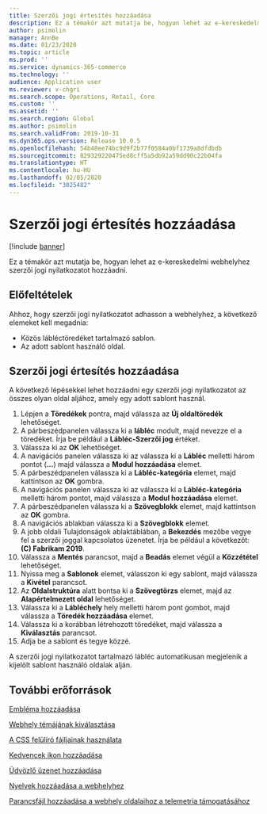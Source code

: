 ```yaml
---
title: Szerzői jogi értesítés hozzáadása
description: Ez a témakör azt mutatja be, hogyan lehet az e-kereskedelmi webhelyhez szerzői jogi nyilatkozatot hozzáadni.
author: psimolin
manager: AnnBe
ms.date: 01/23/2020
ms.topic: article
ms.prod: ''
ms.service: dynamics-365-commerce
ms.technology: ''
audience: Application user
ms.reviewer: v-chgri
ms.search.scope: Operations, Retail, Core
ms.custom: ''
ms.assetid: ''
ms.search.region: Global
ms.author: psimolin
ms.search.validFrom: 2019-10-31
ms.dyn365.ops.version: Release 10.0.5
ms.openlocfilehash: 54b48ee74bc9d9f2b77f0584a0bf1739a8dfdbdb
ms.sourcegitcommit: 829329220475ed8cff5a5db92a59dd90c22b04fa
ms.translationtype: HT
ms.contentlocale: hu-HU
ms.lasthandoff: 02/05/2020
ms.locfileid: "3025482"
---
```

# <a name="add-a-copyright-notice"></a>Szerzői jogi értesítés hozzáadása


[!include [banner](includes/banner.md)]

Ez a témakör azt mutatja be, hogyan lehet az e-kereskedelmi webhelyhez szerzői jogi nyilatkozatot hozzáadni.

## <a name="prerequisites"></a>Előfeltételek

Ahhoz, hogy szerzői jogi nyilatkozatot adhasson a webhelyhez, a következő elemeket kell megadnia:

- Közös lábléctöredéket tartalmazó sablon.
- Az adott sablont használó oldal.

## <a name="add-a-copyright-notice"></a>Szerzői jogi értesítés hozzáadása

A következő lépésekkel lehet hozzáadni egy szerzői jogi nyilatkozatot az összes olyan oldal aljához, amely egy adott sablont használ.

1. Lépjen a **Töredékek** pontra, majd válassza az **Új oldaltöredék** lehetőséget.
1. A párbeszédpanelen válassza ki a **lábléc** modult, majd nevezze el a töredéket. Írja be például a **Lábléc-Szerzői jog** értéket.
1. Válassza ki az **OK** lehetőséget.
1. A navigációs panelen válassza ki az válassza ki a **Lábléc** melletti három pontot (**…**) majd válassza a **Modul hozzáadása** elemet.
1. A párbeszédpanelen válassza ki a **Lábléc-kategória** elemet, majd kattintson az **OK** gombra.
1. A navigációs panelen válassza ki az válassza ki a **Lábléc-kategória** melletti három pontot, majd válassza a **Modul hozzáadása** elemet.
1. A párbeszédpanelen válassza ki a **Szövegblokk** elemet, majd kattintson az **OK** gombra.
1. A navigációs ablakban válassza ki a **Szövegblokk** elemet.
1. A jobb oldali Tulajdonságok ablaktáblában, a **Bekezdés** mezőbe vegye fel a szerzői joggal kapcsolatos üzenetet. Írja be például a következőt: **(C) Fabrikam 2019**.
1. Válassza a **Mentés** parancsot, majd a **Beadás** elemet végül a **Közzététel** lehetőséget.
1. Nyissa meg a **Sablonok** elemet, válasszon ki egy sablont, majd válassza a **Kivétel** parancsot.
1. Az **Oldalstruktúra** alatt bontsa ki a **Szövegtörzs** elemet, majd az **Alapértelmezett oldal** lehetőséget.
1. Válassza ki a **Lábléchely** hely melletti három pont gombot, majd válassza a **Töredék hozzáadása** elemet.
1. Válassza ki a korábban létrehozott töredéket, majd válassza a **Kiválasztás** parancsot.
1. Adja be a sablont és tegye közzé.

A szerzői jogi nyilatkozatot tartalmazó lábléc automatikusan megjelenik a kijelölt sablont használó oldalak alján.

## <a name="additional-resources"></a>További erőforrások

[Embléma hozzáadása](add-logo.md)

[Webhely témájának kiválasztása](select-site-theme.md)

[A CSS felülíró fájljainak használata](css-override-files.md)

[Kedvencek ikon hozzáadása](add-favicon.md)

[Üdvözlő üzenet hozzáadása](add-welcome-message.md)

[Nyelvek hozzáadása a webhelyhez](add-languages-to-site.md)

[Parancsfájl hozzáadása a webhely oldalaihoz a telemetria támogatásához](add-telemetry.md)

